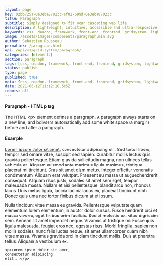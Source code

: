 ```yaml
---
layout: page
key: 02bb725a-0e3eba87023c-af02-699d-0e3eba87023c
title: Paragraph
subtitle: Simply designed to fit your cascading web life.
description: A lightweight, intuitive, accessible and ultra-responsive CSS Framework to streamline your Digital and Mobile Web development needs.
keywords: css, deadon, framework, front-end, frontend, gridsystem, lightweight, mobile-first, modern, paragraph, paragraph, responsive, semantic, skeletonic, skeletonic.css, style-agnostic
image: /assets/images/components/paragraph.min.svg
author: Sebastien Rousseau
permalink: /paragraph.html
api: /api/v1/grid-system/paragraph/
categories: [elements]
section: paragraph
tags: [css, deadon, framework, front-end, frontend, gridsystem, lightweight, mobile-first, modern, paragraph, paragraph, responsive, semantic, skeletonic, skeletonic.css, style-agnostic]
status: publish
type: page
published: true
meta: {css, deadon, framework, front-end, frontend, gridsystem, lightweight, mobile-first, modern, paragraph, paragraph, responsive, semantic, skeletonic, skeletonic.css, style-agnostic}
date: 2021-06-12T11:12:10.595Z
robots: all
---
```


<!-- Paragraph -->
<section class="grid-flex text-left">
    <div class="flex-12" markdown="1"> 

#### Paragraph - HTML p tag
                
The HTML &lt;p&gt; element defines a paragraph. A paragraph always starts on a new line, and bdivsers automatically add some white space (a margin) before and after a paragraph.

#### Example

<a href="https://www.lipsum.com/" alt="Lorem Ipsum">Lorem ipsum dolor sit amet</a>, consectetur adipiscing elit. Sed tortor libero, tempor sed ornare vitae, suscipit sed sapien. Curabitur mollis lectus quis gravida pellentesque. Etiam gravida sollicitudin magna, non ultrices tellus vehicula et. Aliquam euismod ante maximus ligula maximus, tristique placerat mi tincidunt. Cras sit amet diam metus. Integer
efficitur venenatis condimentum. Aliquam erat volutpat. Praesent eu massa ut auguechendrerit consequat. Aliquam risus justo, sodales sit amet sem eget, tempor malesuada massa. Nullam et nisi pellentesque, blandit arcu non, rhoncus lacus. Duis metus ligula, lacinia lacinia lacus eu, placerat tincidunt nibh. Donec quis urna nec tortor finibus dictum at et ipsum.

Nulla tincidunt vitae massa eu gravida. Pellentesque vulputate quam elementum lorem elementum, in auctor dolor cursus. Fusce hendrerit orci et massa viverra, eget finibus enim facilisis. Sed et molestie ex, vitae dignissim sem. Aenean sit amet imperdiet neque. Vivamus at tristique mi. Fusce quis ligula malesuada, feugiat eros nec, egestas risus. Morbi fringilla, sapien non mollis sodales, nunc felis luctus
neque, sit amet ullamcorper quam nibh vitae massa. Vivamus gravida orci in diam tincidunt mollis. Duis at pharetra tellus. Aliquam a vestibulum ex.

<code>&lt;<span class="tag">p</span>&gt;Lorem ipsum dolor sit amet, consectetur adipiscing elit...&lt;<span class="tag">/p</span>&gt;</code>

</div>
</section>
<!-- End Paragraph -->